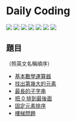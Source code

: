 # Daily Coding

![](https://github.com/MilesChou/daily-coding/workflows/Crystal%20CI/badge.svg)
![](https://github.com/MilesChou/daily-coding/workflows/Elixir%20CI/badge.svg)
![](https://github.com/MilesChou/daily-coding/workflows/Kotlin%20CI/badge.svg)
![](https://github.com/MilesChou/daily-coding/workflows/Lua%20CI/badge.svg)
![](https://github.com/MilesChou/daily-coding/workflows/Node%20CI/badge.svg)
![](https://github.com/MilesChou/daily-coding/workflows/PHP%20CI/badge.svg)
![](https://github.com/MilesChou/daily-coding/workflows/Ruby%20CI/badge.svg)

## 題目

（照英文名稱順序）

* [基本數學運算器](questions/basic-mathematical-operations.md)
* [找出第幾大的元素](questions/k-th-largest-element.md)
* [最長的子字串](questions/longest-substring.md)
* [把 0 排到最後面](questions/move_zero_to_backward.md)
* [固定元素排序](questions/sort-fixed-number.md)
* [樓梯問題](questions/staircase.md)
